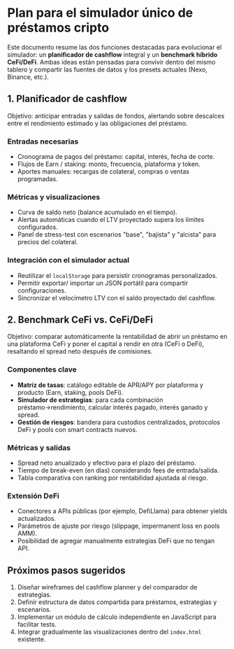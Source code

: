 # Plan para el simulador único de préstamos cripto

Este documento resume las dos funciones destacadas para evolucionar el simulador: un **planificador de cashflow** integral y un **benchmark híbrido CeFi/DeFi**. Ambas ideas están pensadas para convivir dentro del mismo tablero y compartir las fuentes de datos y los presets actuales (Nexo, Binance, etc.).

## 1. Planificador de cashflow

Objetivo: anticipar entradas y salidas de fondos, alertando sobre descalces entre el rendimiento estimado y las obligaciones del préstamo.

### Entradas necesarias
- Cronograma de pagos del préstamo: capital, interés, fecha de corte.
- Flujos de Earn / staking: monto, frecuencia, plataforma y token.
- Aportes manuales: recargas de colateral, compras o ventas programadas.

### Métricas y visualizaciones
- Curva de saldo neto (balance acumulado en el tiempo).
- Alertas automáticas cuando el LTV proyectado supera los límites configurados.
- Panel de stress-test con escenarios "base", "bajista" y "alcista" para precios del colateral.

### Integración con el simulador actual
- Reutilizar el `localStorage` para persistir cronogramas personalizados.
- Permitir exportar/ importar un JSON portátil para compartir configuraciones.
- Sincronizar el velocímetro LTV con el saldo proyectado del cashflow.

## 2. Benchmark CeFi vs. CeFi/DeFi

Objetivo: comparar automáticamente la rentabilidad de abrir un préstamo en una plataforma CeFi y poner el capital a rendir en otra (CeFi o DeFi), resaltando el spread neto después de comisiones.

### Componentes clave
- **Matriz de tasas**: catálogo editable de APR/APY por plataforma y producto (Earn, staking, pools DeFi).
- **Simulador de estrategias**: para cada combinación préstamo→rendimiento, calcular interés pagado, interés ganado y spread.
- **Gestión de riesgos**: bandera para custodios centralizados, protocolos DeFi y pools con smart contracts nuevos.

### Métricas y salidas
- Spread neto anualizado y efectivo para el plazo del préstamo.
- Tiempo de break-even (en días) considerando fees de entrada/salida.
- Tabla comparativa con ranking por rentabilidad ajustada al riesgo.

### Extensión DeFi
- Conectores a APIs públicas (por ejemplo, DefiLlama) para obtener yields actualizados.
- Parámetros de ajuste por riesgo (slippage, impermanent loss en pools AMM).
- Posibilidad de agregar manualmente estrategias DeFi que no tengan API.

## Próximos pasos sugeridos
1. Diseñar wireframes del cashflow planner y del comparador de estrategias.
2. Definir estructura de datos compartida para préstamos, estrategias y escenarios.
3. Implementar un módulo de cálculo independiente en JavaScript para facilitar tests.
4. Integrar gradualmente las visualizaciones dentro del `index.html` existente.

